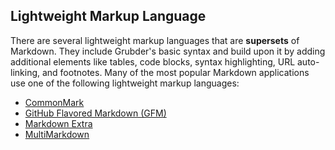 ## Lightweight Markup Language
There are several lightweight markup languages that are **supersets** of
Markdown. They include Grubder's basic syntax and build upon it by
adding additional elements like tables, code blocks, syntax highlighting,
URL auto-linking, and footnotes. Many of the most popular Markdown
applications use one of the following lightweight markup languages:

- [CommonMark](http://commonmark.org)
- [GitHub Flavored Markdown (GFM)](https://github.com/gfm/)
- [Markdown Extra](https://michelf.ca/projects/php-markdown/extra/)
- [MultiMarkdown](https://fletcherpenney.net/multimarkdown/)